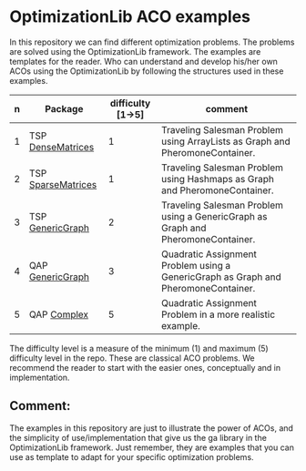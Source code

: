 # OptimizationLib ACO examples
In this repository we can find different optimization problems. The problems are solved using the OptimizationLib framework.
The examples are templates for the reader. Who can understand and develop his/her own ACOs using the
OptimizationLib by following the structures used in these examples.

| n | Package                                                                                                                                            | difficulty [1&rarr;5] | comment                                                                            |
|---|----------------------------------------------------------------------------------------------------------------------------------------------------|-----------------------|------------------------------------------------------------------------------------|
| 1 | TSP [DenseMatrices](https://github.com/SergioOyaga/AntColonyAlgorithmExamples/tree/master/src/main/java/org/soyaga/examples/TSP/DenseMatrices)     | 1                     | Traveling Salesman Problem using ArrayLists as Graph and PheromoneContainer.       |
| 2 | TSP [SparseMatrices](https://github.com/SergioOyaga/AntColonyAlgorithmExamples/tree/master/src/main/java/org/soyaga/examples/TSP/SparseMatrices)   | 1                     | Traveling Salesman Problem using Hashmaps as Graph and PheromoneContainer.         |
| 3 | TSP [GenericGraph](https://github.com/SergioOyaga/AntColonyAlgorithmExamples/tree/master/src/main/java/org/soyaga/examples/TSP/GenericGraph)       | 2                     | Traveling Salesman Problem using a GenericGraph as Graph and PheromoneContainer.   |
| 4 | QAP [GenericGraph](https://github.com/SergioOyaga/AntColonyAlgorithmExamples/tree/master/src/main/java/org/soyaga/examples/QAP/GenericGraph)       | 3                     | Quadratic Assignment Problem using a GenericGraph as Graph and PheromoneContainer. |
| 5 | QAP [Complex](https://github.com/SergioOyaga/AntColonyAlgorithmExamples/tree/master/src/main/java/org/soyaga/examples/QAP/Complex)                 | 5                     | Quadratic Assignment Problem in a more realistic example.                          |

The difficulty level is a measure of the minimum (1) and maximum (5) difficulty level in the repo. These are classical ACO
problems. We recommend the reader to start with the easier ones, conceptually and in implementation.

## Comment:
The examples in this repository are just to illustrate the power of ACOs, and the simplicity of use/implementation
that give us the ga library in the OptimizationLib framework. Just remember, they are examples that you can
use as template to adapt for your specific optimization problems. 